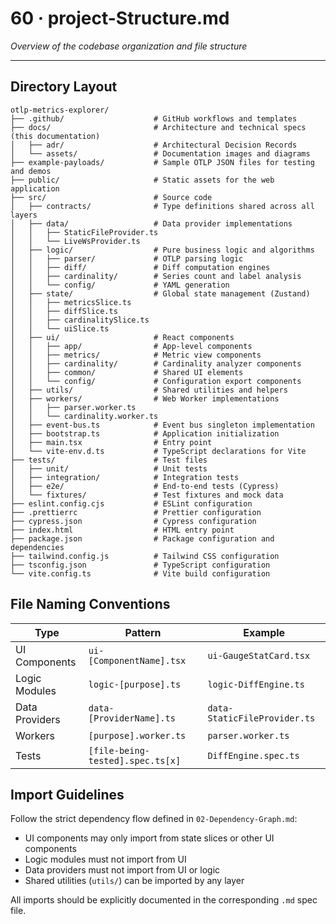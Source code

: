 # 60 · project-Structure.md
_Overview of the codebase organization and file structure_

---

## Directory Layout

```
otlp-metrics-explorer/
├── .github/                    # GitHub workflows and templates
├── docs/                       # Architecture and technical specs (this documentation)
│   ├── adr/                    # Architectural Decision Records
│   └── assets/                 # Documentation images and diagrams
├── example-payloads/           # Sample OTLP JSON files for testing and demos
├── public/                     # Static assets for the web application
├── src/                        # Source code
│   ├── contracts/              # Type definitions shared across all layers
│   ├── data/                   # Data provider implementations
│   │   ├── StaticFileProvider.ts
│   │   └── LiveWsProvider.ts
│   ├── logic/                  # Pure business logic and algorithms
│   │   ├── parser/             # OTLP parsing logic
│   │   ├── diff/               # Diff computation engines
│   │   ├── cardinality/        # Series count and label analysis
│   │   └── config/             # YAML generation
│   ├── state/                  # Global state management (Zustand)
│   │   ├── metricsSlice.ts
│   │   ├── diffSlice.ts
│   │   ├── cardinalitySlice.ts
│   │   └── uiSlice.ts
│   ├── ui/                     # React components
│   │   ├── app/                # App-level components
│   │   ├── metrics/            # Metric view components
│   │   ├── cardinality/        # Cardinality analyzer components
│   │   ├── common/             # Shared UI elements
│   │   └── config/             # Configuration export components
│   ├── utils/                  # Shared utilities and helpers
│   ├── workers/                # Web Worker implementations
│   │   ├── parser.worker.ts
│   │   └── cardinality.worker.ts
│   ├── event-bus.ts            # Event bus singleton implementation
│   ├── bootstrap.ts            # Application initialization
│   ├── main.tsx                # Entry point
│   └── vite-env.d.ts           # TypeScript declarations for Vite
├── tests/                      # Test files
│   ├── unit/                   # Unit tests
│   ├── integration/            # Integration tests
│   ├── e2e/                    # End-to-end tests (Cypress)
│   └── fixtures/               # Test fixtures and mock data
├── eslint.config.cjs           # ESLint configuration
├── .prettierrc                 # Prettier configuration
├── cypress.json                # Cypress configuration
├── index.html                  # HTML entry point
├── package.json                # Package configuration and dependencies
├── tailwind.config.js          # Tailwind CSS configuration
├── tsconfig.json               # TypeScript configuration
└── vite.config.ts              # Vite build configuration
```

## File Naming Conventions

| Type | Pattern | Example |
|------|---------|---------|
| UI Components | `ui-[ComponentName].tsx` | `ui-GaugeStatCard.tsx` |
| Logic Modules | `logic-[purpose].ts` | `logic-DiffEngine.ts` |
| Data Providers | `data-[ProviderName].ts` | `data-StaticFileProvider.ts` |
| Workers | `[purpose].worker.ts` | `parser.worker.ts` |
| Tests | `[file-being-tested].spec.ts[x]` | `DiffEngine.spec.ts` |

## Import Guidelines

Follow the strict dependency flow defined in `02-Dependency-Graph.md`:

- UI components may only import from state slices or other UI components
- Logic modules must not import from UI
- Data providers must not import from UI or logic
- Shared utilities (`utils/`) can be imported by any layer

All imports should be explicitly documented in the corresponding `.md` spec file.
